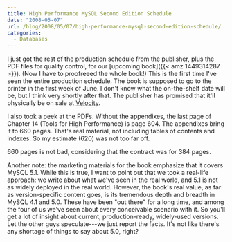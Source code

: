 ```yaml
---
title: High Performance MySQL Second Edition Schedule
date: "2008-05-07"
url: /blog/2008/05/07/high-performance-mysql-second-edition-schedule/
categories:
  - Databases
---
```

I just got the rest of the production schedule from the publisher, plus the PDF files for quality control, for our [upcoming book]({{< amz 1449314287 >}}). (Now I have to proofreeed the whole book!) This is the first time I've seen the entire production schedule. The book is supposed to go to the printer in the first week of June. I don't know what the on-the-shelf date will be, but I think very shortly after that. The publisher has promised that it'll physically be on sale at [Velocity](http://en.oreilly.com/velocity2008/public/content/home).

I also took a peek at the PDFs. Without the appendixes, the last page of Chapter 14 (Tools for High Performance) is page 604. The appendixes bring it to 660 pages. That's real material, not including tables of contents and indexes. So my estimate (620) was not too far off.

660 pages is not bad, considering that the contract was for 384 pages.

Another note: the marketing materials for the book emphasize that it covers MySQL 5.1. While this is true, I want to point out that we took a real-life approach: we write about what we've seen in the real world, and 5.1 is not as widely deployed in the real world. However, the book's real value, as far as version-specific content goes, is its tremendous depth and breadth in MySQL 4.1 and 5.0. These have been "out there" for a long time, and among the four of us we've seen about every conceivable scenario with it. So you'll get a lot of insight about current, production-ready, widely-used versions. Let the other guys speculate---we just report the facts. It's not like there's any shortage of things to say about 5.0, right?


